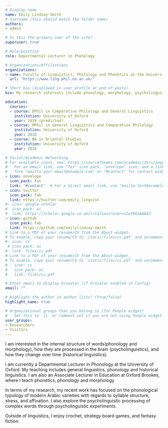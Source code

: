 ```yaml
---
# Display name
name: Emily Lindsay-Smith
# Username (this should match the folder name)
authors:
- admin

# Is this the primary user of the site?
superuser: true

# Role/position
role: Departmental Lecturer in Phonology

# Organizations/Affiliations
organizations:
- name: Faculty of Linguistics, Philology and Phonetics at the University of Oxford
  url: "https://www.ling-phil.ox.ac.uk/"

# Short bio (displayed in user profile at end of posts)
bio: My research interests include phonology, morphology, psycholinguistics and Arabic linguistics.

education:
  courses:
  - course: DPhil in Comparative Philology and General Linguistics
    institution: University of Oxford
    year: 2020 (predicted)
  - course: MPhil in General Linguistics and Comparative Philology
    institution: University of Oxford
    year: 2018
  - course: BA in Oriental Studies
    institution: University of Oxford
    year: 2016

# Social/Academic Networking
# For available icons, see: https://sourcethemes.com/academic/docs/page-builder/#icons
#   For an email link, use "fas" icon pack, "envelope" icon, and a link in the
#   form "mailto:your-email@example.com" or "#contact" for contact widget.
- icon: envelope
  icon_pack: fas
  link: '#contact'  # For a direct email link, use "mailto:test@example.org".
- icon: twitter
  icon_pack: fab
  link: https://twitter.com/emily_linguist
#- icon: google-scholar
#  icon_pack: ai
#  link: https://scholar.google.co.uk/citations?user=sIwtMXoAAAAJ
- icon: github
  icon_pack: fab
  link: https://github.com/emilylindsay-smith
# Link to a PDF of your resume/CV from the About widget.
# To enable, copy your resume/CV to `static/files/cv.pdf` and uncomment the lines below.
#- icon: cv
 # icon_pack: ai
#  link: files/cv.pdf
# Link to a PDF of your resume/CV from the About widget.
# To enable, copy your resume/CV to `static/files/cv.pdf` and uncomment the lines below.
# - icon: cv
#   icon_pack: ai
#   link: files/cv.pdf

# Enter email to display Gravatar (if Gravatar enabled in Config)
email: ""

# Highlight the author in author lists? (true/false)
highlight_name: true

# Organizational groups that you belong to (for People widget)
#   Set this to `[]` or comment out if you are not using People widget.
user_groups:
- Researchers
- Visitors
---
```


I am interested in the internal structure of words(phonology and morphology), how they are processed in the brain (psycholinguistics), and how they change over time (historical linguistics). 

I am currently a Departmental Lecturer in Phonology at the University of Oxford. My teaching includes general linguistics, phonology and historical linguistics. I am also an Associate Lecturer in Education at Oxford Brookes, where I teach phonetics, phonology and morphology

In terms of my research, my recent work has focused on the phonological typology of modern Arabic varieties with regards to syllable structure, stress, and affixation. I also explore the psycholinguistic processing of complex words through psycholinguistic experiments. 

Outside of linguistics, I enjoy crochet, strategy board games, and fantasy fiction. 
